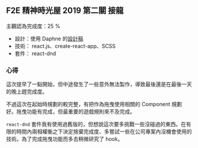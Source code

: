 ## F2E 精神時光屋 2019 第二關 接龍

主觀認為完成度：25 %

- 設計：使用 Daphne 的[設計稿](https://challenge.thef2e.com/user/2104?schedule=2826#works-2826)
- 技術： react.js、create-react-app、SCSS
- 套件： react-dnd

### 心得

這次提早了一點開始，但中途發生了一些意外無法製作，導致最後還是在最後一天的晚上趕完成度。

不過這次在起始時規劃的較完整，有把作為拖曳使用相關的 Component 規劃好。拖曳功能有完成，但最重要的遊戲規則來不及完成。

`react-dnd` 套件我有使用過舊版的，但想說這次要多挑戰一些沒碰過的東西。在有限的時間內兩相權衡之下決定捨棄完成度、多嘗試一些在公司專案內沒機會使用的技術。為了完成拖曳功能而多去稍微研究了 hook。